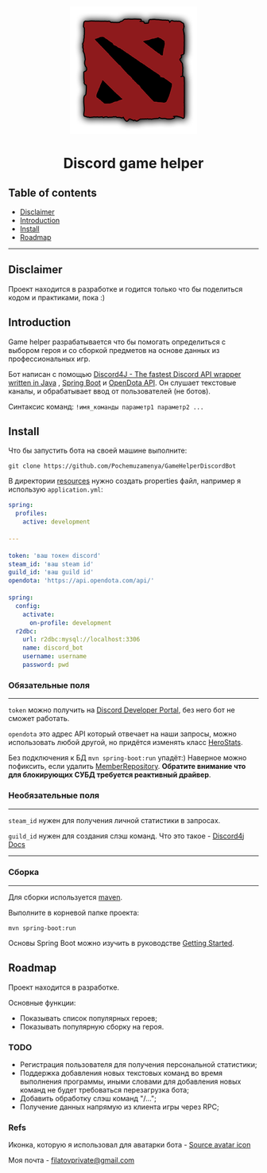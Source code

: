 <div align="center">

![logo](files/dotalogo.png)

# Discord game helper

</div>

## Table of contents
* [Disclaimer](#disclaimer)
* [Introduction](#introduction)
* [Install](#install)
* [Roadmap](#roadmap)

---

## Disclaimer

Проект находится в разработке и годится только что бы поделиться кодом и практиками, пока :)
## Introduction

Game helper разрабатывается что бы помогать определиться с выбором героя и со сборкой предметов на основе данных из профессиональных игр.

Бот написан с помощью [Discord4J - The fastest Discord API wrapper written in Java](https://discord4j.com/)
, [Spring Boot](https://spring.io/) и [OpenDota API](https://docs.opendota.com/).
Он слушает текстовые каналы, и обрабатывает ввод от пользователей (не ботов). 

Синтаксис команд: `!имя_команды параметр1 параметр2 ...`


[//]: # (Я играю в dota2 с перерывами в несколько месяцев, за это время баланс в игре может поменяться. )

[//]: # (Поэтому я часто сталкивался с тем, что я не знаю какого героя выбрать и что ему собрать. )

[//]: # (Раньше я использовал сайт [DOTABUFF - Dota 2 Statistics]&#40;..%2F..%2FAppData%2FLocal%2FTemp%2FDOTABUFF%20-%20Dota%202%20Statistics.url&#41;,)

[//]: # (но во время пиков открывать новую вкладку в браузере, переходить на сайт, там искать таблицу, а таблица на сайте не самая удобная, всё это мне кажется неудобным.)

[//]: # (Поэтому я решил создать своего простого помощника, который бы показывал мне какие герои наиболее успешно играли на турнирах в этом патче и что на них собирали. )

[//]: # (Так как обычно я играю с друзьями и discord запущен постоянно, то решение создать имеено бота напросилось само собой, плюсом мои друзья могли бы его использовать и не спрашивать у меня на ком сыграть и что собрать :&#41; )

## Install

Что бы запустить бота на своей машине выполните:
```
git clone https://github.com/Pochemuzamenya/GameHelperDiscordBot
```
В директории [resources](src/main/resources) нужно создать properties файл, например я использую `application.yml`:
```yaml
spring:
  profiles:
    active: development

---

token: 'ваш токен discord'
steam_id: 'ваш steam id'
guild_id: 'ваш guild id'
opendota: 'https://api.opendota.com/api/'

spring:
  config:
    activate:
      on-profile: development
  r2dbc:
    url: r2dbc:mysql://localhost:3306
    name: discord_bot
    username: username
    password: pwd
```
### Обязательные поля

---
`token` можно получить на [Discord Developer Portal](https://discord.com/developers/applications), без него бот не сможет работать.

`opendota` это адрес API который отвечает на наши запросы, можно использовать любой другой, но придётся изменять класс [HeroStats](src/main/java/org/filatov/api/HeroStats.java).

Без подключения к БД `mvn spring-boot:run` упадёт:) Наверное можно пофиксить, если удалить [MemberRepository](src/main/java/org/filatov/repo/MemberRepository.java). **Обратите внимание что для блокирующих СУБД требуется реактивный драйвер**.

### Необязательные поля

---

`steam_id` нужен для получения личной статистики в запросах.

`guild_id` нужен для создания слэш команд. Что это такое - [Discord4j Docs](https://docs.discord4j.com/interactions/application-commands)

---
### Сборка

---
Для сборки используется [maven](https://maven.apache.org/).

Выполните в корневой папке проекта:
```shell
mvn spring-boot:run
```

Основы Spring Boot можно изучить в руководстве [Getting Started](https://spring.io/guides/gs/spring-boot/).  
## Roadmap

Проект находится в разработке.

Основные функции:
* Показывать список популярных героев;
* Показывать популярную сборку на героя.

### TODO
* Регистрация пользователя для получения персональной статистики;
* Поддержка добавления новых текстовых команд во время выполнения программы, иными словами для добавления новых команд не будет требоваться перезагрузка бота;
* Добавить обработку слэш команд "/...";
* Получение данных напрямую из клиента игры через RPC;


### Refs
Иконка, которую я использовал для аватарки бота - [Source avatar icon](https://za.pinterest.com/pin/406942516316083151/)

Моя почта - filatovprivate@gmail.com